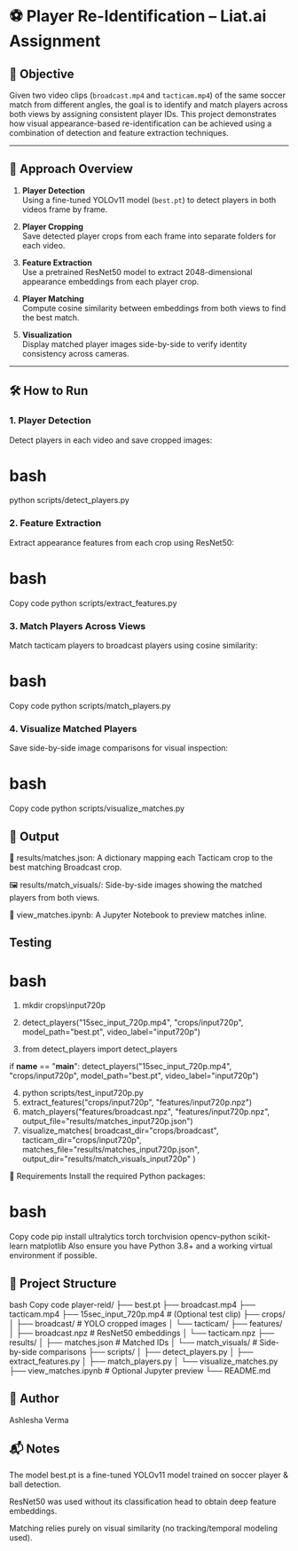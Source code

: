 # ⚽ Player Re-Identification – Liat.ai Assignment

## 🎯 Objective
Given two video clips (`broadcast.mp4` and `tacticam.mp4`) of the same soccer match from different angles, the goal is to identify and match players across both views by assigning consistent player IDs. This project demonstrates how visual appearance-based re-identification can be achieved using a combination of detection and feature extraction techniques.

---

## 🧠 Approach Overview

1. **Player Detection**  
   Using a fine-tuned YOLOv11 model (`best.pt`) to detect players in both videos frame by frame.

2. **Player Cropping**  
   Save detected player crops from each frame into separate folders for each video.

3. **Feature Extraction**  
   Use a pretrained ResNet50 model to extract 2048-dimensional appearance embeddings from each player crop.

4. **Player Matching**  
   Compute cosine similarity between embeddings from both views to find the best match.

5. **Visualization**  
   Display matched player images side-by-side to verify identity consistency across cameras.

---

## 🛠️ How to Run

### 1. Player Detection
Detect players in each video and save cropped images:

# bash
python scripts/detect_players.py

### 2. Feature Extraction
Extract appearance features from each crop using ResNet50:

# bash
Copy code
python scripts/extract_features.py

### 3. Match Players Across Views
Match tacticam players to broadcast players using cosine similarity:

# bash
Copy code
python scripts/match_players.py
### 4. Visualize Matched Players
Save side-by-side image comparisons for visual inspection:

# bash
Copy code
python scripts/visualize_matches.py


## 🧪 Output
📄 results/matches.json:
A dictionary mapping each Tacticam crop to the best matching Broadcast crop.

🖼️ results/match_visuals/:
Side-by-side images showing the matched players from both views.

📓 view_matches.ipynb:
A Jupyter Notebook to preview matches inline.

## Testing 
# bash
1. mkdir crops\input720p

2. detect_players("15sec_input_720p.mp4", "crops/input720p", model_path="best.pt", video_label="input720p")

3. from detect_players import detect_players

if __name__ == "__main__":
    detect_players("15sec_input_720p.mp4", "crops/input720p", model_path="best.pt", video_label="input720p")

4. python scripts/test_input720p.py
5. extract_features("crops/input720p", "features/input720p.npz")
6. match_players("features/broadcast.npz", "features/input720p.npz", output_file="results/matches_input720p.json")
7. visualize_matches(
    broadcast_dir="crops/broadcast",
    tacticam_dir="crops/input720p",
    matches_file="results/matches_input720p.json",
    output_dir="results/match_visuals_input720p"
)




🧰 Requirements
Install the required Python packages:

# bash
Copy code
pip install ultralytics torch torchvision opencv-python scikit-learn matplotlib
Also ensure you have Python 3.8+ and a working virtual environment if possible.

## 📁 Project Structure
bash
Copy code
player-reid/
├── best.pt
├── broadcast.mp4
├── tacticam.mp4
├── 15sec_input_720p.mp4          # (Optional test clip)
├── crops/
│   ├── broadcast/                # YOLO cropped images
│   └── tacticam/
├── features/
│   ├── broadcast.npz             # ResNet50 embeddings
│   └── tacticam.npz
├── results/
│   ├── matches.json              # Matched IDs
│   └── match_visuals/           # Side-by-side comparisons
├── scripts/
│   ├── detect_players.py
│   ├── extract_features.py
│   ├── match_players.py
│   └── visualize_matches.py
├── view_matches.ipynb           # Optional Jupyter preview
└── README.md

## 👤 Author 
Ashlesha Verma


## 📬 Notes
The model best.pt is a fine-tuned YOLOv11 model trained on soccer player & ball detection.

ResNet50 was used without its classification head to obtain deep feature embeddings.

Matching relies purely on visual similarity (no tracking/temporal modeling used).